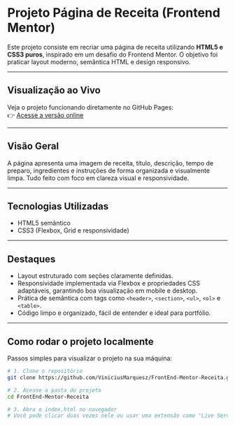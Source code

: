 # Projeto Página de Receita (Frontend Mentor)

Este projeto consiste em recriar uma página de receita utilizando **HTML5 e CSS3 puros**, inspirado em um desafio do Frontend Mentor. O objetivo foi praticar layout moderno, semântica HTML e design responsivo.

---

##  Visualização ao Vivo

Veja o projeto funcionando diretamente no GitHub Pages:  
👉 [Acesse a versão online](https://viniciusmarquesz.github.io/FrontEnd-Mentor-Receita/)

---

##  Visão Geral

A página apresenta uma imagem de receita, título, descrição, tempo de preparo, ingredientes e instruções de forma organizada e visualmente limpa. Tudo feito com foco em clareza visual e responsividade.

---

##  Tecnologias Utilizadas

- HTML5 semântico  
- CSS3 (Flexbox, Grid e responsividade)  

---

##  Destaques

- Layout estruturado com seções claramente definidas.
- Responsividade implementada via Flexbox e propriedades CSS adaptáveis, garantindo boa visualização em mobile e desktop.
- Prática de semântica com tags como `<header>`, `<section>`, `<ul>`, `<ol>` e `<table>`.
- Código limpo e organizado, fácil de entender e ideal para portfólio.

---

##  Como rodar o projeto localmente

Passos simples para visualizar o projeto na sua máquina:

```bash
# 1. Clone o repositório
git clone https://github.com/ViniciusMarquesz/FrontEnd-Mentor-Receita.git

# 2. Acesse a pasta do projeto
cd FrontEnd-Mentor-Receita

# 3. Abra o index.html no navegador
# Você pode clicar duas vezes nele ou usar uma extensão como "Live Server" no VS Code
